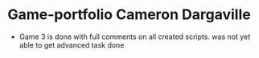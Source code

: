 # Game-portfolio Cameron Dargaville



- Game 3 is done with full comments on all created scripts. was not yet able to get advanced task done